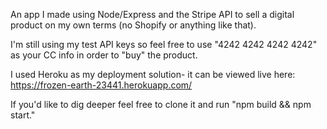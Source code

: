 An app I made using Node/Express and the Stripe API to sell a digital product on my own terms (no Shopify or anything like that).

I'm still using my test API keys so feel free to use "4242 4242 4242 4242" as your CC info in order to "buy" the product.

I used Heroku as my deployment solution- it can be viewed live here: https://frozen-earth-23441.herokuapp.com/

If you'd like to dig deeper feel free to clone it and run "npm build && npm start."

